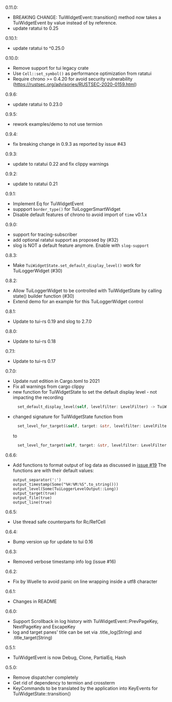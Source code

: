 0.11.0:
- BREAKING CHANGE: TuiWidgetEvent::transition() method now takes a TuiWidgetEvent by value instead of by reference.
- update ratatui to 0.25

0.10.1:
- update ratatui to ^0.25.0

0.10.0:
- Remove support for tui legacy crate
- Use `Cell::set_symbol()` as performance optimization from ratatui
- Require chrono >= 0.4.20 for avoid security vulnerability (https://rustsec.org/advisories/RUSTSEC-2020-0159.html)

0.9.6:
- update ratatui to 0.23.0

0.9.5:
- rework examples/demo to not use termion

0.9.4:
- fix breaking change in 0.9.3 as reported by issue #43

0.9.3:
- update to ratatui 0.22 and fix clippy warnings

0.9.2:
- update to ratatui 0.21

0.9.1:
- Implement Eq for TuiWidgetEvent 
- suppport `border_type()` for TuiLoggerSmartWidget
- Disable default features of chrono to avoid import of `time` v0.1.x

0.9.0:
- support for tracing-subscriber
- add optional ratatui support as proposed by (#32)
- slog is NOT a default feature anymore. Enable with `slog-support`

0.8.3:
- Make `TuiWidgetState.set_default_display_level()` work for TuiLoggerWidget (#30)

0.8.2:
- Allow TuiLoggerWidget to be controlled with TuiWidgetState by calling state() builder function (#30)
- Extend demo for an example for this TuiLoggerWidget control

0.8.1:
- Update to tui-rs 0.19 and slog to 2.7.0

0.8.0:
- Update to tui-rs 0.18

0.7.1:
- Update to tui-rs 0.17

0.7.0:
- Update rust edition in Cargo.toml to 2021
- Fix all warnings from cargo clippy
- new function for TuiWidgetState to set the default display level - not impacting the recording
  ```rust
    set_default_display_level(self, levelfilter: LevelFilter) -> TuiWidgetState
- changed signature for TuiWidgetState function from
  ```rust
    set_level_for_target(&self, target: &str, levelfilter: LevelFilter) -> &TuiWidgetState
  ```
  to
  ```rust
    set_level_for_target(self, target: &str, levelfilter: LevelFilter) -> TuiWidgetState
  ```


0.6.6:
- Add functions to format output of log data as discussed in [issue #19](https://github.com/gin66/tui-logger/issues/19)
  The functions are with their default values:
  ```
  output_separator(':')
  output_timestamp(Some("%H:%M:%S".to_string()))
  output_level(Some(TuiLoggerLevelOutput::Long))
  output_target(true)
  output_file(true)
  output_line(true)
  ```

0.6.5:
- Use thread safe counterparts for Rc/RefCell

0.6.4:
- Bump version up for update to tui 0.16

0.6.3:
- Removed verbose timestamp info log (issue #16)

0.6.2:
- Fix by Wuelle to avoid panic on line wrapping inside a utf8 character

0.6.1:
- Changes in README

0.6.0:
- Support Scrollback in log history with TuiWidgetEvent::PrevPageKey, NextPageKey and EscapeKey
- log and target panes' title can be set via .title_log(String) and .title_target(String)

0.5.1:
- TuiWidgetEvent is now Debug, Clone, PartialEq, Hash

0.5.0:
- Remove dispatcher completely
- Get rid of dependency to termion and crossterm
- KeyCommands to be translated by the application into KeyEvents for TuiWidgetState::transition()
